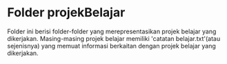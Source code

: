 # Folder projekBelajar
Folder ini berisi folder-folder yang merepresentasikan projek belajar yang dikerjakan. Masing-masing projek belajar memiliki 'catatan belajar.txt'(atau sejenisnya) yang memuat informasi berkaitan dengan projek belajar yang dikerjakan.